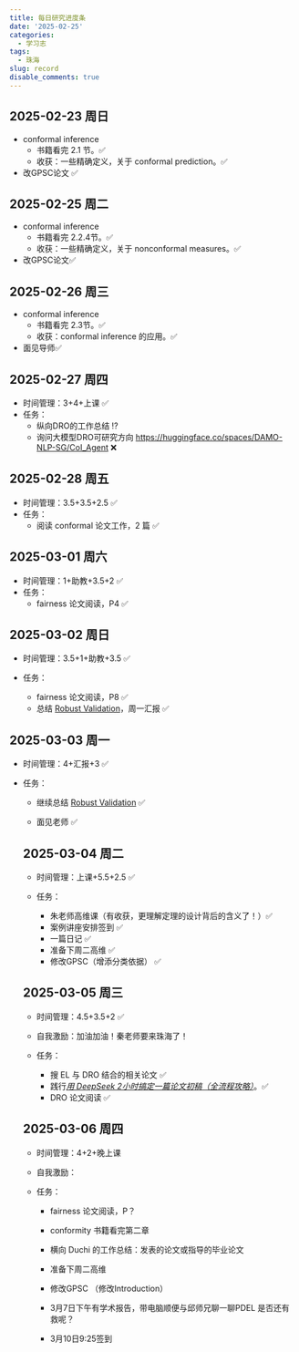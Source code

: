 ```yaml
---
title: 每日研究进度条
date: '2025-02-25'
categories:
  - 学习志
tags:
  - 珠海
slug: record
disable_comments: true
---
```


## 2025-02-23 周日
- conformal inference 
  - 书籍看完 2.1 节。✅
  - 收获：一些精确定义，关于 conformal prediction。✅
- 改GPSC论文 ✅

## 2025-02-25 周二

- conformal inference 
  - 书籍看完 2.2.4节。✅
  - 收获：一些精确定义，关于 nonconformal measures。✅
- 改GPSC论文✅

## 2025-02-26 周三

- conformal inference 
  - 书籍看完 2.3节。✅
  - 收获：conformal inference 的应用。✅
- 面见导师✅

## 2025-02-27 周四

- 时间管理：3+4+上课  ✅
- 任务：
  - 纵向DRO的工作总结 ⁉️
  - 询问大模型DRO可研究方向 https://huggingface.co/spaces/DAMO-NLP-SG/CoI_Agent ❌

## 2025-02-28 周五

- 时间管理：3.5+3.5+2.5 ✅
- 任务：
  - 阅读 conformal 论文工作，2 篇 ✅

## 2025-03-01 周六

- 时间管理：1+助教+3.5+2  ✅
- 任务：
  - fairness 论文阅读，P4 ✅

## 2025-03-02 周日

- 时间管理：3.5+1+助教+3.5 ✅ 

- 任务：

  - fairness 论文阅读，P8 ✅
  - 总结 [Robust Validation](https://arxiv.org/abs/2008.04267)，周一汇报 ✅

## 2025-03-03 周一

- 时间管理：4+汇报+3 ✅

- 任务：

  - 继续总结 [Robust Validation](https://arxiv.org/abs/2008.04267) ✅

  - 面见老师 ✅
  
  ## 2025-03-04 周二
  
  - 时间管理：上课+5.5+2.5 ✅
  
  - 任务：
  
    - 朱老师高维课（有收获，更理解定理的设计背后的含义了！）✅
    - 案例讲座安排签到 ✅
    - 一篇日记 ✅
    - 准备下周二高维 ✅
    - 修改GPSC（增添分类依据）  ✅
    
  
  ## 2025-03-05 周三
  
  - 时间管理：4.5+3.5+2 ✅
  - 自我激励：加油加油！秦老师要来珠海了！
  - 任务：
  
    - 搜 EL 与 DRO 结合的相关论文 ✅
    - 践行[*用 DeepSeek 2小时搞定一篇论文初稿（全流程攻略）*](https://mp.weixin.qq.com/s/qotV2ZzFR65mqca6l96elw)。✅
    - DRO 论文阅读 ✅
  
  ## 2025-03-06 周四
  
  - 时间管理：4+2+晚上课
  
  - 自我激励：
  
  - 任务：
  
    - fairness 论文阅读，P？
  
    - conformity 书籍看完第二章 
  
    - 横向 Duchi 的工作总结：发表的论文或指导的毕业论文 
  
    - 准备下周二高维 
  
    - 修改GPSC （修改Introduction）
  
    - 3月7日下午有学术报告，带电脑顺便与邱师兄聊一聊PDEL 是否还有救呢？
  
    - 3月10日9:25签到
  
      